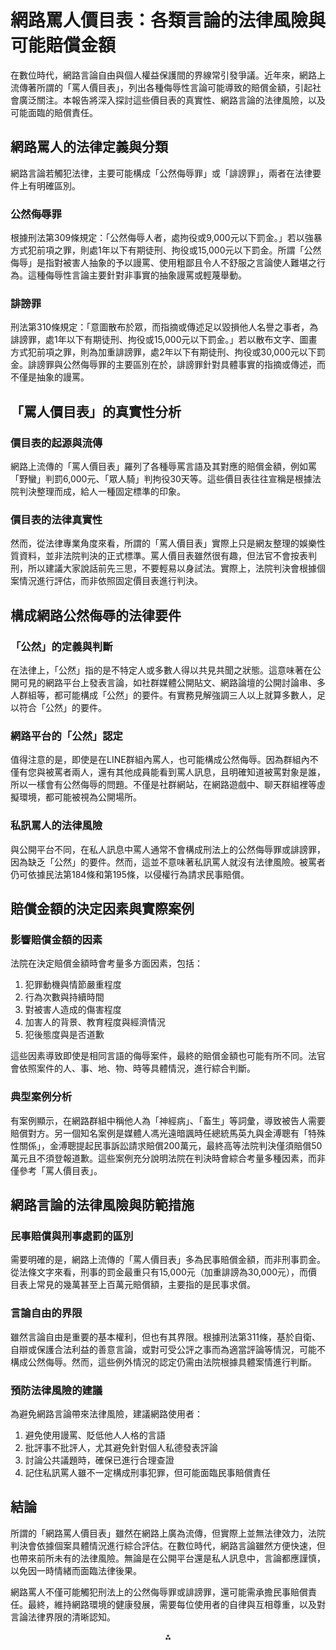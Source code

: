 # 網路罵人價目表：各類言論的法律風險與可能賠償金額

在數位時代，網路言論自由與個人權益保護間的界線常引發爭議。近年來，網路上流傳著所謂的「罵人價目表」，列出各種侮辱性言論可能導致的賠償金額，引起社會廣泛關注。本報告將深入探討這些價目表的真實性、網路言論的法律風險，以及可能面臨的賠償責任。

## 網路罵人的法律定義與分類

網路言論若觸犯法律，主要可能構成「公然侮辱罪」或「誹謗罪」，兩者在法律要件上有明確區別。

### 公然侮辱罪

根據刑法第309條規定：「公然侮辱人者，處拘役或9,000元以下罰金。」若以強暴方式犯前項之罪，則處1年以下有期徒刑、拘役或15,000元以下罰金。所謂「公然侮辱」是指對被害人抽象的予以謾罵、使用粗鄙且令人不舒服之言論使人難堪之行為。這種侮辱性言論主要針對非事實的抽象謾罵或輕蔑舉動。

### 誹謗罪

刑法第310條規定：「意圖散布於眾，而指摘或傳述足以毀損他人名譽之事者，為誹謗罪，處1年以下有期徒刑、拘役或15,000元以下罰金。」若以散布文字、圖畫方式犯前項之罪，則為加重誹謗罪，處2年以下有期徒刑、拘役或30,000元以下罰金。誹謗罪與公然侮辱罪的主要區別在於，誹謗罪針對具體事實的指摘或傳述，而不僅是抽象的謾罵。

## 「罵人價目表」的真實性分析

### 價目表的起源與流傳

網路上流傳的「罵人價目表」羅列了各種辱罵言語及其對應的賠償金額，例如罵「野蠻」判罰6,000元、「眾人騎」判拘役30天等。這些價目表往往宣稱是根據法院判決整理而成，給人一種固定標準的印象。

### 價目表的法律真實性

然而，從法律專業角度來看，所謂的「罵人價目表」實際上只是網友整理的娛樂性質資料，並非法院判決的正式標準。罵人價目表雖然很有趣，但法官不會按表判刑，所以建議大家說話前先三思，不要輕易以身試法。實際上，法院判決會根據個案情況進行評估，而非依照固定價目表進行判決。

## 構成網路公然侮辱的法律要件

### 「公然」的定義與判斷

在法律上，「公然」指的是不特定人或多數人得以共見共聞之狀態。這意味著在公開可見的網路平台上發表言論，如社群媒體公開貼文、網路論壇的公開討論串、多人群組等，都可能構成「公然」的要件。有實務見解強調三人以上就算多數人，足以符合「公然」的要件。

### 網路平台的「公然」認定

值得注意的是，即使是在LINE群組內罵人，也可能構成公然侮辱。因為群組內不僅有您與被罵者兩人，還有其他成員能看到罵人訊息，且明確知道被罵對象是誰，所以一樣會有公然侮辱的問題。不僅是社群網站，在網路遊戲中、聊天群組裡等虛擬環境，都可能被視為公開場所。

### 私訊罵人的法律風險

與公開平台不同，在私人訊息中罵人通常不會構成刑法上的公然侮辱罪或誹謗罪，因為缺乏「公然」的要件。然而，這並不意味著私訊罵人就沒有法律風險。被罵者仍可依據民法第184條和第195條，以侵權行為請求民事賠償。

## 賠償金額的決定因素與實際案例

### 影響賠償金額的因素

法院在決定賠償金額時會考量多方面因素，包括：

1. 犯罪動機與情節嚴重程度
2. 行為次數與持續時間
3. 對被害人造成的傷害程度
4. 加害人的背景、教育程度與經濟情況
5. 犯後態度與是否道歉

這些因素導致即使是相同言語的侮辱案件，最終的賠償金額也可能有所不同。法官會依照案件的人、事、地、物、時等具體情況，進行綜合判斷。

### 典型案例分析

有案例顯示，在網路群組中稱他人為「神經病」、「畜生」等詞彙，導致被告人需要賠償對方。另一個知名案例是媒體人馮光遠暗諷時任總統馬英九與金溥聰有「特殊性關係」，金溥聰提起民事訴訟請求賠償200萬元，最終高等法院判決僅須賠償50萬元且不須登報道歉。這些案例充分說明法院在判決時會綜合考量多種因素，而非僅參考「罵人價目表」。

## 網路言論的法律風險與防範措施

### 民事賠償與刑事處罰的區別

需要明確的是，網路上流傳的「罵人價目表」多為民事賠償金額，而非刑事罰金。從法條文字來看，刑事的罰金最重只有15,000元（加重誹謗為30,000元），而價目表上常見的幾萬甚至上百萬元賠償額，主要指的是民事求償。

### 言論自由的界限

雖然言論自由是重要的基本權利，但也有其界限。根據刑法第311條，基於自衛、自辯或保護合法利益的善意言論，或對可受公評之事而為適當評論等情況，可能不構成公然侮辱。然而，這些例外情況的認定仍需由法院根據具體案情進行判斷。

### 預防法律風險的建議

為避免網路言論帶來法律風險，建議網路使用者：

1. 避免使用謾罵、貶低他人人格的言語
2. 批評事不批評人，尤其避免針對個人私德發表評論
3. 討論公共議題時，確保已進行合理查證
4. 記住私訊罵人雖不一定構成刑事犯罪，但可能面臨民事賠償責任

## 結論

所謂的「網路罵人價目表」雖然在網路上廣為流傳，但實際上並無法律效力，法院判決會依據個案具體情況進行綜合評估。在數位時代，網路言論雖然方便快速，但也帶來前所未有的法律風險。無論是在公開平台還是私人訊息中，言論都應謹慎，以免因一時情緒而面臨法律後果。

網路罵人不僅可能觸犯刑法上的公然侮辱罪或誹謗罪，還可能需承擔民事賠償責任。最終，維持網路環境的健康發展，需要每位使用者的自律與互相尊重，以及對言論法律界限的清晰認知。

<div style="text-align: center">⁂</div>
